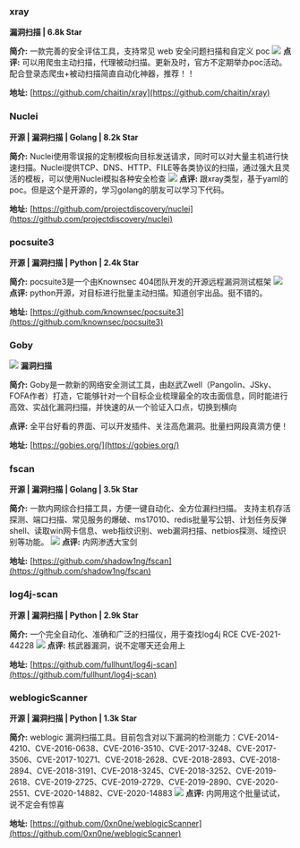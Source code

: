   

### xray

**漏洞扫描 | 6.8k Star**

**简介:** 一款完善的安全评估工具，支持常见 web 安全问题扫描和自定义 poc
![](https://cdn.nlark.com/yuque/0/2022/png/5363950/1652354619392-dea8b406-ac45-4e5a-a1ab-13abe7b4d0cf.png)
**点评:** 可以用爬虫主动扫描，代理被动扫描。更新及时，官方不定期举办poc活动。配合登录态爬虫+被动扫描简直自动化神器，推荐！！

**地址:** [https://github.com/chaitin/xray](https://github.com/chaitin/xray)

### Nuclei

**开源 | 漏洞扫描 | Golang | 8.2k Star**

**简介:** Nuclei使用零误报的定制模板向目标发送请求，同时可以对大量主机进行快速扫描。Nuclei提供TCP、DNS、HTTP、FILE等各类协议的扫描，通过强大且灵活的模板，可以使用Nuclei模拟各种安全检查
![](https://cdn.nlark.com/yuque/0/2022/png/5363950/1652354619404-46782120-6dca-40a2-a0d4-a9137f89aea7.png)
**点评:** 跟xray类型，基于yaml的poc。但是这个是开源的，学习golang的朋友可以学习下代码。

**地址:** [https://github.com/projectdiscovery/nuclei](https://github.com/projectdiscovery/nuclei)

### pocsuite3

**开源 | 漏洞扫描 | Python | 2.4k Star**

**简介:** pocsuite3是一个由Knownsec 404团队开发的开源远程漏洞测试框架
![](https://cdn.nlark.com/yuque/0/2022/jpeg/5363950/1652354619363-62344343-12e5-4bae-b031-2f50560c586f.jpeg)
**点评:** python开源，对目标进行批量主动扫描。知道创宇出品。挺不错的。

**地址:** [https://github.com/knownsec/pocsuite3](https://github.com/knownsec/pocsuite3)

### Goby
![](https://cdn.nlark.com/yuque/0/2022/jpeg/5363950/1652354619444-d0942ce3-9777-499f-9a65-a5abe8eec9db.jpeg)
**漏洞扫描**

**简介:** Goby是一款新的网络安全测试工具，由赵武Zwell（Pangolin、JSky、FOFA作者）打造，它能够针对一个目标企业梳理最全的攻击面信息，同时能进行高效、实战化漏洞扫描，并快速的从一个验证入口点，切换到横向

**点评:** 全平台好看的界面、可以开发插件、关注高危漏洞。批量扫网段真滴方便！

**地址:** [https://gobies.org/](https://gobies.org/)

### fscan

**开源 | 漏洞扫描 | Golang | 3.5k Star**

**简介:** 一款内网综合扫描工具，方便一键自动化、全方位漏扫扫描。 支持主机存活探测、端口扫描、常见服务的爆破、ms17010、redis批量写公钥、计划任务反弹shell、读取win网卡信息、web指纹识别、web漏洞扫描、netbios探测、域控识别等功能。
![](https://cdn.nlark.com/yuque/0/2022/png/5363950/1652354619374-b8444266-2496-498f-b30e-92bfbc5be33c.png)
**点评:** 内网渗透大宝剑

**地址:** [https://github.com/shadow1ng/fscan](https://github.com/shadow1ng/fscan)

### log4j-scan

**开源 | 漏洞扫描 | Python | 2.9k Star**

**简介:** 一个完全自动化、准确和广泛的扫描仪，用于查找log4j RCE CVE-2021-44228
![](https://cdn.nlark.com/yuque/0/2022/png/5363950/1652354619833-77fe53b7-6d68-4b5e-88fb-367d18438b6b.png)
**点评:** 核武器漏洞，说不定哪天还会用上

**地址:** [https://github.com/fullhunt/log4j-scan](https://github.com/fullhunt/log4j-scan)

### weblogicScanner

**开源 | 漏洞扫描 | Python | 1.3k Star**

**简介:** weblogic 漏洞扫描工具。目前包含对以下漏洞的检测能力：CVE-2014-4210、CVE-2016-0638、CVE-2016-3510、CVE-2017-3248、CVE-2017-3506、CVE-2017-10271、CVE-2018-2628、CVE-2018-2893、CVE-2018-2894、CVE-2018-3191、CVE-2018-3245、CVE-2018-3252、CVE-2019-2618、CVE-2019-2725、CVE-2019-2729、CVE-2019-2890、CVE-2020-2551、CVE-2020-14882、CVE-2020-14883
![](https://cdn.nlark.com/yuque/0/2022/png/5363950/1652354619911-f1734dc3-2167-4a2b-8ac9-72739d8d7570.png)
**点评:** 内网用这个批量试试，说不定会有惊喜

**地址:** [https://github.com/0xn0ne/weblogicScanner](https://github.com/0xn0ne/weblogicScanner)